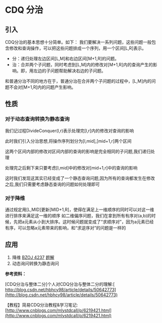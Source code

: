 # CDQ 分治

## 引入
CDQ分治的基本思想十分简单。如下：
我们要解决一系列问题，这些问题一般包含修改和查询操作，可以把这些问题排成一个序列，用一个区间[L,R]表示。
   * 分：递归处理左边区间[L,M]和右边区间[M+1,R]的问题。
   * 治：合并两个子问题，同时考虑到[L,M]内的修改对[M+1,R]内的查询产生的影响。即，用左边的子问题帮助解决右边的子问题。

和普通分治不同的地方在于，普通分治在合并两个子问题的过程中，[L,M]内的问题不会对[M+1,R]内的问题产生影响。
## 性质
### 对于动态查询转换为静态查询
我们记过程DivideConquer(l,r)表示处理完[l,r]内的修改对查询的影响 

此时我们引入分治思想,将操作序列划分为[l,mid],[mid+1,r]两个区间 

这两个区间内部的修改对区间内部的查询的影响是完全相同的子问题,我们递归处理 

处理完之后剩下来只要考虑[l,mid]中的修改对[mid+1,r]中的查询的影响 

这时我们发现这其实已经变成了一个静态查询问题,因为所有的查询都发生在修改之后,我们只需要考虑静态查询的问题如何处理即可
### 对于降维
通过规定用[L,MID]更新[MID+1,R]，使得在满足上一维顺序的同时可以对这一维进行排序来满足这一维的顺序
如二维偏序问题，我们在拿到所有有序对(a,b)的时候，先把a元素从小到大排序。这时候问题就变成了“求顺序对”，因为a元素已经有序，可以忽略a元素带来的影响，和“求逆序对”的问题是一样的
## 应用
1. 降维
   [BZOJ 4237](http://www.lydsy.com/JudgeOnline/problem.php?id=4237) [题解](/BZOJ/p4237.md) 
2. 动态询问转换为静态询问


**参考资料：**

[CDQ分治与整体二分]个人对CDQ分治与整体二分的理解:[ http://blog.csdn.net/hbhcy98/article/details/50642773](http://blog.csdn.net/hbhcy98/article/details/50642773)

【教程】简易CDQ分治教程&学习笔记:[http://www.cnblogs.com/mlystdcall/p/6219421.html](http://www.cnblogs.com/mlystdcall/p/6219421.html)